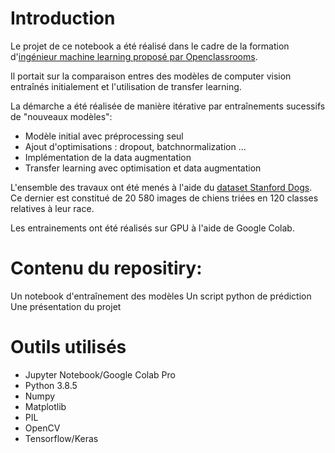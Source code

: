 # Introduction

Le projet de ce notebook a été réalisé dans le cadre de la formation d'[ingénieur machine learning proposé par Openclassrooms](https://openclassrooms.com/fr/paths/148-ingenieur-machine-learning).

Il portait sur la comparaison entres des modèles de computer vision entraînés initialement et l'utilisation de transfer learning.

La démarche a été réalisée de manière itérative par entraînements sucessifs de "nouveaux modèles":

* Modèle initial avec préprocessing seul
* Ajout d'optimisations : dropout, batchnormalization ...
* Implémentation de la data augmentation
* Transfer learning avec optimisation et data augmentation


L'ensemble des travaux ont été menés à l'aide du [dataset Stanford Dogs](http://vision.stanford.edu/aditya86/ImageNetDogs/images.tar). Ce dernier est constitué de 20 580 images de chiens triées en 120 classes relatives à leur race.

Les entrainements ont été réalisés sur GPU à l'aide de Google Colab.

# Contenu du repositiry:

Un notebook d'entraînement des modèles
Un script python de prédiction
Une présentation du projet

# Outils utilisés

* Jupyter Notebook/Google Colab Pro
* Python 3.8.5
* Numpy
* Matplotlib
* PIL
* OpenCV
* Tensorflow/Keras
